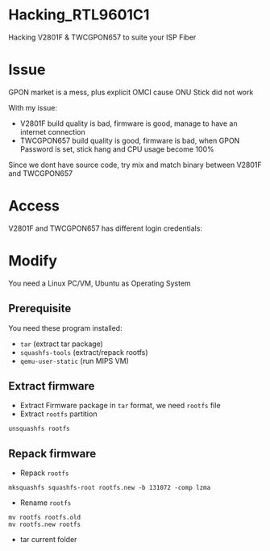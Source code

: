 # Hacking_RTL9601C1
Hacking V2801F & TWCGPON657 to suite your ISP Fiber

# Issue
GPON market is a mess, plus explicit OMCI cause ONU Stick did not work

With my issue:
* V2801F build quality is bad, firmware is good, manage to have an internet connection
* TWCGPON657 build quality is good, firmware is bad, when GPON Password is set, stick hang and CPU usage become 100%

Since we dont have source code, try mix and match binary between V2801F and TWCGPON657

# Access
V2801F and TWCGPON657 has different login credentials:

# Modify
You need a Linux PC/VM, Ubuntu as Operating System

## Prerequisite
You need these program installed:
* `tar` (extract tar package)
* `squashfs-tools` (extract/repack rootfs)
* `qemu-user-static` (run MIPS VM)

## Extract firmware
* Extract Firmware package in `tar` format, we need `rootfs` file
* Extract `rootfs` partition
```
unsquashfs rootfs
```

## Repack firmware
* Repack `rootfs`
```
mksquashfs squashfs-root rootfs.new -b 131072 -comp lzma
```
* Rename `rootfs`
```
mv rootfs rootfs.old
mv rootfs.new rootfs
```
* tar current folder